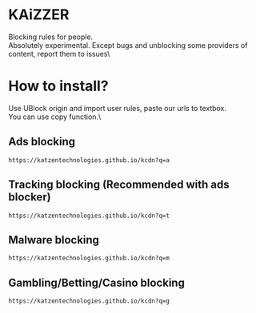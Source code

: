 # KAiZZER
Blocking rules for people.\
Absolutely experimental. Except bugs and unblocking some providers of content, report them to issues\
# How to install?
Use UBlock origin and import user rules, paste our urls to textbox.\
You can use copy function.\
## Ads blocking
```
https://katzentechnologies.github.io/kcdn?q=a
```
## Tracking blocking (Recommended with ads blocker)
```
https://katzentechnologies.github.io/kcdn?q=t
```
## Malware blocking
```
https://katzentechnologies.github.io/kcdn?q=m
```
## Gambling/Betting/Casino blocking
```
https://katzentechnologies.github.io/kcdn?q=g
```
